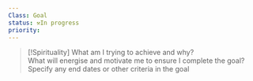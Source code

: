 ```yaml
---
Class: Goal
status: ⚒️In progress
priority: 
---
```



>[!Spirituality] 
What am I trying to achieve and why?  
 What will energise and motivate me to ensure I complete the goal?
 Specify any end dates or other criteria in the goal


